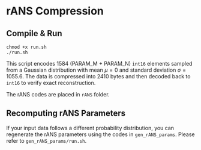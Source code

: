 # rANS Compression
## Compile & Run
```
chmod +x run.sh
./run.sh
```
This script encodes 1584 (PARAM_M + PARAM_N) `int16` elements sampled from a Gaussian distribution with mean $\mu = 0$ and standard deviation $\sigma = 1055.6$. The data is compressed into 2410 bytes and then decoded back to `int16` to verify exact reconstruction.

The rANS codes are placed in `rANS` folder.

## Recomputing rANS Parameters
If your input data follows a different probability distribution, you can regenerate the rANS parameters using the codes in `gen_rANS_params`. Please refer to `gen_rANS_params/run.sh`.